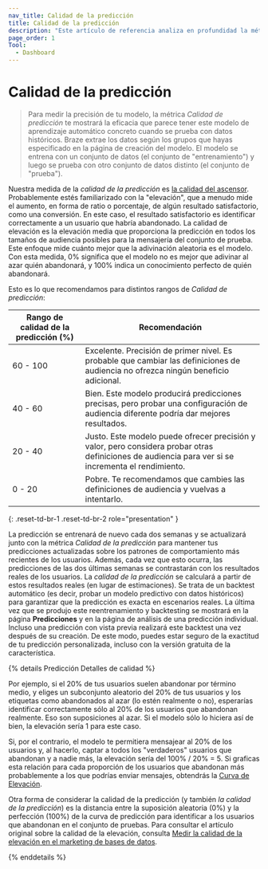 ```yaml
---
nav_title: Calidad de la predicción
title: Calidad de la predicción
description: "Este artículo de referencia analiza en profundidad la métrica de calidad de las predicciones situada en la Página de análisis de predicciones."
page_order: 1
Tool:
  - Dashboard
---
```


# Calidad de la predicción

> Para medir la precisión de tu modelo, la métrica _Calidad de predicción_ te mostrará la eficacia que parece tener este modelo de aprendizaje automático concreto cuando se prueba con datos históricos. Braze extrae los datos según los grupos que hayas especificado en la página de creación del modelo. El modelo se entrena con un conjunto de datos (el conjunto de "entrenamiento") y luego se prueba con otro conjunto de datos distinto (el conjunto de "prueba"). 

Nuestra medida de la _calidad de la predicción_ es [la calidad del ascensor](https://dl.acm.org/doi/10.1145/380995.381018). Probablemente estés familiarizado con la "elevación", que a menudo mide el aumento, en forma de ratio o porcentaje, de algún resultado satisfactorio, como una conversión. En este caso, el resultado satisfactorio es identificar correctamente a un usuario que habría abandonado. La calidad de elevación es la elevación media que proporciona la predicción en todos los tamaños de audiencia posibles para la mensajería del conjunto de prueba. Este enfoque mide cuánto mejor que la adivinación aleatoria es el modelo. Con esta medida, 0% significa que el modelo no es mejor que adivinar al azar quién abandonará, y 100% indica un conocimiento perfecto de quién abandonará.

Esto es lo que recomendamos para distintos rangos de _Calidad de predicción_:

| Rango de calidad de la predicción (%) | Recomendación |
| ---------------------- | -------------- |
| 60 - 100 | Excelente. Precisión de primer nivel. Es probable que cambiar las definiciones de audiencia no ofrezca ningún beneficio adicional. |
| 40 - 60 | Bien. Este modelo producirá predicciones precisas, pero probar una configuración de audiencia diferente podría dar mejores resultados. |
| 20 - 40| Justo. Este modelo puede ofrecer precisión y valor, pero considera probar otras definiciones de audiencia para ver si se incrementa el rendimiento. |
| 0 - 20 | Pobre. Te recomendamos que cambies las definiciones de audiencia y vuelvas a intentarlo. |
{: .reset-td-br-1 .reset-td-br-2 role="presentation" }

La predicción se entrenará de nuevo cada dos semanas y se actualizará junto con la métrica _Calidad de la predicción_ para mantener tus predicciones actualizadas sobre los patrones de comportamiento más recientes de los usuarios. Además, cada vez que esto ocurra, las predicciones de las dos últimas semanas se contrastarán con los resultados reales de los usuarios. La _calidad de la predicción_ se calculará a partir de estos resultados reales (en lugar de estimaciones). Se trata de un backtest automático (es decir, probar un modelo predictivo con datos históricos) para garantizar que la predicción es exacta en escenarios reales. La última vez que se produjo este reentrenamiento y backtesting se mostrará en la página **Predicciones** y en la página de análisis de una predicción individual. Incluso una predicción con vista previa realizará este backtest una vez después de su creación. De este modo, puedes estar seguro de la exactitud de tu predicción personalizada, incluso con la versión gratuita de la característica.

{% details Predicción Detalles de calidad %}

Por ejemplo, si el 20% de tus usuarios suelen abandonar por término medio, y eliges un subconjunto aleatorio del 20% de tus usuarios y los etiquetas como abandonados al azar (lo estén realmente o no), esperarías identificar correctamente sólo al 20% de los usuarios que abandonan realmente. Eso son suposiciones al azar. Si el modelo sólo lo hiciera así de bien, la elevación sería 1 para este caso.

Si, por el contrario, el modelo te permitiera mensajear al 20% de los usuarios y, al hacerlo, captar a todos los "verdaderos" usuarios que abandonan y a nadie más, la elevación sería del 100% / 20% = 5. Si graficas esta relación para cada proporción de los usuarios que abandonan más probablemente a los que podrías enviar mensajes, obtendrás la [Curva de Elevación](https://towardsdatascience.com/the-lift-curve-unveiled-998851147871). 

Otra forma de considerar la calidad de la predicción (y también _la calidad de la predicción_) es la distancia entre la suposición aleatoria (0%) y la perfección (100%) de la curva de predicción para identificar a los usuarios que abandonan en el conjunto de pruebas. Para consultar el artículo original sobre la calidad de la elevación, consulta [Medir la calidad de la elevación en el marketing de bases de datos](https://dl.acm.org/doi/10.1145/380995.381018).

{% enddetails %}
